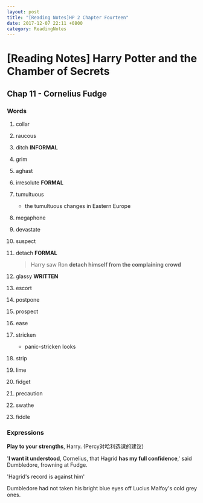 ```yaml
---
layout: post
title: "[Reading Notes]HP 2 Chapter Fourteen"
date: 2017-12-07 22:11 +0800
category: ReadingNotes
---
```


# [Reading Notes] Harry Potter and the Chamber of Secrets

## Chap 11 - Cornelius Fudge

### Words

1. collar
2. raucous
3. ditch **INFORMAL**
4. grim
5. aghast
6. irresolute **FORMAL**
7. tumultuous
    * the tumultuous changes in Eastern Europe
8. megaphone
9. devastate
10. suspect
11. detach **FORMAL**

      > Harry saw Ron **detach himself from the complaining crowd**

12. glassy **WRITTEN**
13. escort
14. postpone
15. prospect
16. ease
17. stricken
    * panic-stricken looks
18. strip
19. lime
20. fidget
21. precaution
22. swathe
23. fiddle

### Expressions

**Play to your strengths**, Harry. (Percy对哈利选课的建议)

'**I want it understood**, Cornelius, that Hagrid **has my full confidence**,' said Dumbledore, frowning at Fudge.

'Hagrid's record is against him'

Dumbledore had not taken his bright blue eyes off Lucius Malfoy's cold grey ones.
